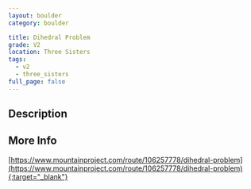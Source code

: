 ```yaml
---
layout: boulder
category: boulder

title: Dihedral Problem
grade: V2
location: Three Sisters
tags:
  - v2
  - three_sisters
full_page: false
---
```


## Description


## More Info
[https://www.mountainproject.com/route/106257778/dihedral-problem](https://www.mountainproject.com/route/106257778/dihedral-problem){:target="_blank"}
